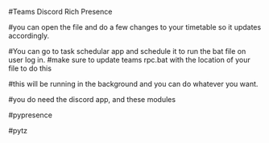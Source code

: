 #Teams Discord Rich Presence

#you can open the file and do a few changes to your timetable so it updates accordingly.

#You can go to task schedular app and schedule it to run the bat file on user log in.
#make sure to update teams rpc.bat with the location of your file to do this

#this will be running in the background and you can do whatever you want.

#you do need the discord app, and these modules

#pypresence

#pytz



